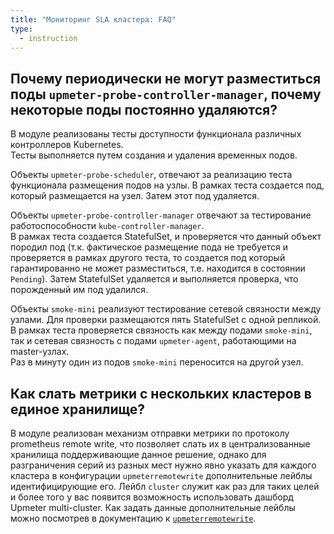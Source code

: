 ```yaml
---
title: "Мониторинг SLA кластера: FAQ"
type:
  - instruction
---
```


## Почему периодически не могут разместиться поды `upmeter-probe-controller-manager`, почему некоторые поды постоянно удаляются?

В модуле реализованы тесты доступности функционала различных контроллеров Kubernetes.  
Тесты выполняется путем создания и удаления временных подов.

Объекты `upmeter-probe-scheduler`, отвечают за реализацию теста функционала размещения подов на узлы.
В рамках теста создается под, который размещается на узел. Затем этот под удаляется.

Объекты `upmeter-probe-controller-manager` отвечают за тестирование работоспособности `kube-controller-manager`.  
В рамках теста создается StatefulSet, и проверяется что данный объект породил под (т.к. фактическое размещение пода не требуется и проверяется в рамках другого теста, то создается под который гарантированно не может разместиться, т.е. находится в состоянии `Pending`). Затем StatefulSet удаляется и выполняется проверка, что порожденный им под удалился.

Объекты `smoke-mini` реализуют тестирование сетевой связности между узлами.
Для проверки размещаются пять StatefulSet с одной репликой. В рамках теста проверяется связность как между подами `smoke-mini`, так и сетевая связность с подами `upmeter-agent`, работающими на master-узлах.  
Раз в минуту один из подов `smoke-mini` переносится на другой узел.

## Как слать метрики с нескольких кластеров в единое хранилище?

В модуле реализован механизм отправки метрики по протоколу prometheus remote write, что позволяет слать их в централизованные хранилища поддерживающие данное решение, однако для разграничения серий из разных мест нужно явно указать для каждого кластера в конфигурации `upmeterremotewrite` дополнительные лейблы идентифицирующие его. Лейбл `cluster` служит как раз для таких целей и более того у вас появится возможность использовать дашборд Upmeter multi-cluster. Как задать данные дополнительные лейблы можно посмотрев в документацию к [`upmeterremotewrite`](cr.html#upmeterremotewrite-v1-spec-additionallabels).
